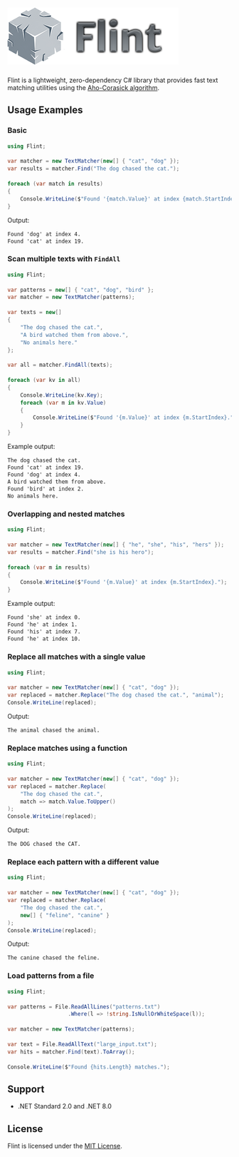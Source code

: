 # ![Icon](logo.png)

Flint is a lightweight, zero-dependency C# library that provides fast text matching utilities using the [Aho-Corasick algorithm](https://en.wikipedia.org/wiki/Aho%E2%80%93Corasick_algorithm).

## Usage Examples

### Basic

```csharp
using Flint;

var matcher = new TextMatcher(new[] { "cat", "dog" });
var results = matcher.Find("The dog chased the cat.");

foreach (var match in results)
{
    Console.WriteLine($"Found '{match.Value}' at index {match.StartIndex}.");
}
```

Output:

```
Found 'dog' at index 4.
Found 'cat' at index 19.
```

### Scan multiple texts with `FindAll`

```csharp
using Flint;

var patterns = new[] { "cat", "dog", "bird" };
var matcher = new TextMatcher(patterns);

var texts = new[]
{
    "The dog chased the cat.",
    "A bird watched them from above.",
    "No animals here."
};

var all = matcher.FindAll(texts);

foreach (var kv in all)
{
    Console.WriteLine(kv.Key);
    foreach (var m in kv.Value)
    {
        Console.WriteLine($"Found '{m.Value}' at index {m.StartIndex}.");
    }
}
```

Example output:

```
The dog chased the cat.
Found 'cat' at index 19.
Found 'dog' at index 4.
A bird watched them from above.
Found 'bird' at index 2.
No animals here.
```

### Overlapping and nested matches

```csharp
using Flint;

var matcher = new TextMatcher(new[] { "he", "she", "his", "hers" });
var results = matcher.Find("she is his hero");

foreach (var m in results)
{
    Console.WriteLine($"Found '{m.Value}' at index {m.StartIndex}.");
}
```

Example output:

```
Found 'she' at index 0.
Found 'he' at index 1.
Found 'his' at index 7.
Found 'he' at index 10.
```

### Replace all matches with a single value

```csharp
using Flint;

var matcher = new TextMatcher(new[] { "cat", "dog" });
var replaced = matcher.Replace("The dog chased the cat.", "animal");
Console.WriteLine(replaced);
```

Output:

```
The animal chased the animal.
```

### Replace matches using a function

```csharp
using Flint;

var matcher = new TextMatcher(new[] { "cat", "dog" });
var replaced = matcher.Replace(
    "The dog chased the cat.",
    match => match.Value.ToUpper()
);
Console.WriteLine(replaced);
```

Output:

```
The DOG chased the CAT.
```

### Replace each pattern with a different value

```csharp
using Flint;

var matcher = new TextMatcher(new[] { "cat", "dog" });
var replaced = matcher.Replace(
    "The dog chased the cat.",
    new[] { "feline", "canine" }
);
Console.WriteLine(replaced);
```

Output:

```
The canine chased the feline.
```

### Load patterns from a file

```csharp
using Flint;

var patterns = File.ReadAllLines("patterns.txt")
                   .Where(l => !string.IsNullOrWhiteSpace(l));

var matcher = new TextMatcher(patterns);

var text = File.ReadAllText("large_input.txt");
var hits = matcher.Find(text).ToArray();

Console.WriteLine($"Found {hits.Length} matches.");
```

## Support

* .NET Standard 2.0 and .NET 8.0

## License

Flint is licensed under the [MIT License](LICENSE).
